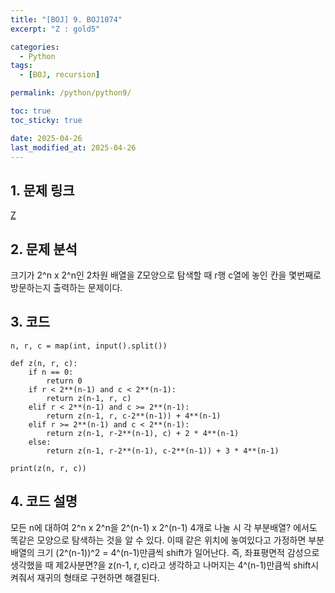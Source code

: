 ```yaml
---
title: "[BOJ] 9. BOJ1074"
excerpt: "Z : gold5"

categories:
  - Python
tags:
  - [BOJ, recursion]

permalink: /python/python9/

toc: true
toc_sticky: true

date: 2025-04-26
last_modified_at: 2025-04-26
---
```

## 1. 문제 링크
[Z](https://www.acmicpc.net/problem/1074)

## 2. 문제 분석
크기가 2^n x 2^n인 2차원 배열을 Z모양으로 탐색할 때 r행 c열에 놓인 칸을 몇번째로 방문하는지 출력하는 문제이다. 
## 3. 코드
~~~
n, r, c = map(int, input().split())

def z(n, r, c):
    if n == 0:
        return 0
    if r < 2**(n-1) and c < 2**(n-1):
        return z(n-1, r, c)
    elif r < 2**(n-1) and c >= 2**(n-1):
        return z(n-1, r, c-2**(n-1)) + 4**(n-1)
    elif r >= 2**(n-1) and c < 2**(n-1):
        return z(n-1, r-2**(n-1), c) + 2 * 4**(n-1)
    else:
        return z(n-1, r-2**(n-1), c-2**(n-1)) + 3 * 4**(n-1)

print(z(n, r, c))
~~~

## 4. 코드 설명
모든 n에 대하여 2^n x 2^n을 2^(n-1) x 2^(n-1) 4개로 나눌 시 각 부분배열? 에서도 똑같은 모양으로 탐색하는 것을 알 수 있다. 이때 같은 위치에 놓여있다고 가정하면 부분배열의 크기 (2^(n-1))^2 = 4^(n-1)만큼씩 shift가 일어난다. 즉, 좌표평면적 감성으로 생각했을 때 제2사분면?을 z(n-1, r, c)라고 생각하고 나머지는 4^(n-1)만큼씩 shift시켜줘서 재귀의 형태로 구현하면 해결된다. 